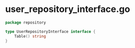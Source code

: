 # user_repository_interface.go

```go
package repository

type UserRepositoryInterface interface {
	Table() string
}
```